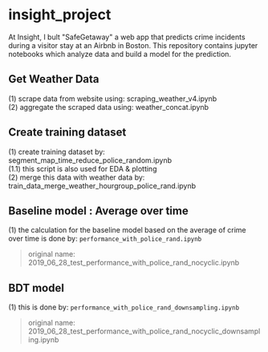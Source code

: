 # insight_project
At Insight, I bult "SafeGetaway" a web app that predicts crime incidents during 
a visitor stay at an Airbnb in Boston. 
This repository contains jupyter notebooks which analyze data and build a model for the prediction.

## Get Weather Data
(1) scrape data from website using: scraping_weather_v4.ipynb  
(2) aggregate the scraped data using: weather_concat.ipynb

## Create training dataset
(1) create training dataset by: segment_map_time_reduce_police_random.ipynb  
    (1.1) this script is also used for EDA & plotting  
(2) merge this data with weather data by: train_data_merge_weather_hourgroup_police_rand.ipynb

## Baseline model : Average over time
(1) the calculation for the baseline model based on the average of crime over time is done by: `performance_with_police_rand.ipynb`
> original name: 2019_06_28_test_performance_with_police_rand_nocyclic.ipynb
	

## BDT model
(1) this is done by: `performance_with_police_rand_downsampling.ipynb`
> original name: 2019_06_28_test_performance_with_police_rand_nocyclic_downsampling.ipynb

